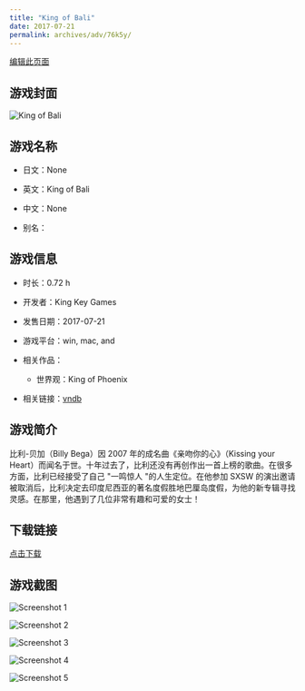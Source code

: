 ```yaml
---
title: "King of Bali"
date: 2017-07-21
permalink: archives/adv/76k5y/
---
```

[编辑此页面](https://github.com/ACG-3/ADV3-source/blob/main/source/_posts/King%20Of%20Bali.md)

## 游戏封面

![King of Bali](https://pan.timero.xyz/d/onedrive/img_lib_001/King%20Of%20Bali_cover.avif)


## 游戏名称

- 日文：None
- 英文：King of Bali
- 中文：None

- 别名：


## 游戏信息

- 时长：0.72 h
- 开发者：King Key Games
- 发售日期：2017-07-21
- 游戏平台：win, mac, and
- 相关作品：
   - 世界观：King of Phoenix

- 相关链接：[vndb](https://vndb.org/v21322)


## 游戏简介

比利-贝加（Billy Bega）因 2007 年的成名曲《亲吻你的心》（Kissing your Heart）而闻名于世。十年过去了，比利还没有再创作出一首上榜的歌曲。在很多方面，比利已经接受了自己 "一鸣惊人 "的人生定位。在他参加 SXSW 的演出邀请被取消后，比利决定去印度尼西亚的著名度假胜地巴厘岛度假，为他的新专辑寻找灵感。在那里，他遇到了几位非常有趣和可爱的女士！




## 下载链接

[点击下载](https://pan.timero.xyz/onedrive/adv_lib_001/King%20Of%20Bali)


## 游戏截图


![Screenshot 1](https://pan.timero.xyz/d/onedrive/img_lib_001/King%20Of%20Bali_Screenshot_1.avif)

![Screenshot 2](https://pan.timero.xyz/d/onedrive/img_lib_001/King%20Of%20Bali_Screenshot_2.avif)

![Screenshot 3](https://pan.timero.xyz/d/onedrive/img_lib_001/King%20Of%20Bali_Screenshot_3.avif)

![Screenshot 4](https://pan.timero.xyz/d/onedrive/img_lib_001/King%20Of%20Bali_Screenshot_4.avif)

![Screenshot 5](https://pan.timero.xyz/d/onedrive/img_lib_001/King%20Of%20Bali_Screenshot_5.avif)

